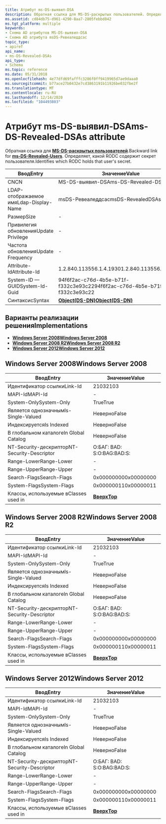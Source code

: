 ```yaml
---
title: Атрибут ms-DS-выявил-DSA
description: Обратная ссылка для MS-DS-раскрытых пользователей. Определяет, какой RODC хранит секрет пользователя.
ms.assetid: cd84db75-d961-4290-8aa7-2805febbd842
ms.tgt_platform: multiple
keywords:
- Схема AD атрибутов MS-DS-выявил-DSA
- Схема AD атрибута msDS-Ревеаледдсас
topic_type:
- apiref
api_name:
- ms-DS-Revealed-DSAs
api_type:
- Schema
ms.topic: reference
ms.date: 05/31/2018
ms.openlocfilehash: 4e77dfd69fafffc3286f0ff9419965d7ae9daaa0
ms.sourcegitcommit: b77ace27b0432e7cd3863191b11926be032fbe2f
ms.translationtype: MT
ms.contentlocale: ru-RU
ms.lasthandoff: 12/14/2020
ms.locfileid: "104493803"
---
```

# <a name="ms-ds-revealed-dsas-attribute"></a><span data-ttu-id="509aa-106">Атрибут ms-DS-выявил-DSA</span><span class="sxs-lookup"><span data-stu-id="509aa-106">ms-DS-Revealed-DSAs attribute</span></span>

<span data-ttu-id="509aa-107">Обратная ссылка для [**MS-DS-раскрытых пользователей**](a-msds-revealedusers.md).</span><span class="sxs-lookup"><span data-stu-id="509aa-107">Backward link for [**ms-DS-Revealed-Users**](a-msds-revealedusers.md).</span></span> <span data-ttu-id="509aa-108">Определяет, какой RODC содержит секрет пользователя.</span><span class="sxs-lookup"><span data-stu-id="509aa-108">Identifies which RODC holds that user's secret.</span></span>



| <span data-ttu-id="509aa-109">Ввод</span><span class="sxs-lookup"><span data-stu-id="509aa-109">Entry</span></span> | <span data-ttu-id="509aa-110">Значение</span><span class="sxs-lookup"><span data-stu-id="509aa-110">Value</span></span> |
|-------------------|-----------------------------------------|
| <span data-ttu-id="509aa-111">CN</span><span class="sxs-lookup"><span data-stu-id="509aa-111">CN</span></span>                | <span data-ttu-id="509aa-112">MS-DS-выявил-DSA</span><span class="sxs-lookup"><span data-stu-id="509aa-112">ms-DS-Revealed-DSAs</span></span>                     |
| <span data-ttu-id="509aa-113">LDAP-отображаемое имя</span><span class="sxs-lookup"><span data-stu-id="509aa-113">Ldap-Display-Name</span></span> | <span data-ttu-id="509aa-114">msDS-Ревеаледдсас</span><span class="sxs-lookup"><span data-stu-id="509aa-114">msDS-RevealedDSAs</span></span>                       |
| <span data-ttu-id="509aa-115">Размер</span><span class="sxs-lookup"><span data-stu-id="509aa-115">Size</span></span>              | \-                                      |
| <span data-ttu-id="509aa-116">Привилегия обновления</span><span class="sxs-lookup"><span data-stu-id="509aa-116">Update Privilege</span></span>  | \-                                      |
| <span data-ttu-id="509aa-117">Частота обновления</span><span class="sxs-lookup"><span data-stu-id="509aa-117">Update Frequency</span></span>  | \-                                      |
| <span data-ttu-id="509aa-118">Attribute-Id</span><span class="sxs-lookup"><span data-stu-id="509aa-118">Attribute-Id</span></span>      | <span data-ttu-id="509aa-119">1.2.840.113556.1.4.1930</span><span class="sxs-lookup"><span data-stu-id="509aa-119">1.2.840.113556.1.4.1930</span></span>                 |
| <span data-ttu-id="509aa-120">System-ID — GUID</span><span class="sxs-lookup"><span data-stu-id="509aa-120">System-Id-Guid</span></span>    | <span data-ttu-id="509aa-121">94f6f2ac-c76d-4b5e-b71f-f332c3e93c22</span><span class="sxs-lookup"><span data-stu-id="509aa-121">94f6f2ac-c76d-4b5e-b71f-f332c3e93c22</span></span>    |
| <span data-ttu-id="509aa-122">Синтаксис</span><span class="sxs-lookup"><span data-stu-id="509aa-122">Syntax</span></span>            | [<span data-ttu-id="509aa-123">**Object(DS-DN)**</span><span class="sxs-lookup"><span data-stu-id="509aa-123">**Object(DS-DN)**</span></span>](s-object-ds-dn.md) |



## <a name="implementations"></a><span data-ttu-id="509aa-124">Варианты реализации решения</span><span class="sxs-lookup"><span data-stu-id="509aa-124">Implementations</span></span>

-   [<span data-ttu-id="509aa-125">**Windows Server 2008**</span><span class="sxs-lookup"><span data-stu-id="509aa-125">**Windows Server 2008**</span></span>](#windows-server-2008)
-   [<span data-ttu-id="509aa-126">**Windows Server 2008 R2**</span><span class="sxs-lookup"><span data-stu-id="509aa-126">**Windows Server 2008 R2**</span></span>](#windows-server-2008-r2)
-   [<span data-ttu-id="509aa-127">**Windows Server 2012**</span><span class="sxs-lookup"><span data-stu-id="509aa-127">**Windows Server 2012**</span></span>](#windows-server-2012)

## <a name="windows-server-2008"></a><span data-ttu-id="509aa-128">Windows Server 2008</span><span class="sxs-lookup"><span data-stu-id="509aa-128">Windows Server 2008</span></span>



| <span data-ttu-id="509aa-129">Ввод</span><span class="sxs-lookup"><span data-stu-id="509aa-129">Entry</span></span> | <span data-ttu-id="509aa-130">Значение</span><span class="sxs-lookup"><span data-stu-id="509aa-130">Value</span></span> |
|------------------------|---------------------------------|
| <span data-ttu-id="509aa-131">Идентификатор ссылки</span><span class="sxs-lookup"><span data-stu-id="509aa-131">Link-Id</span></span>                | <span data-ttu-id="509aa-132">2103</span><span class="sxs-lookup"><span data-stu-id="509aa-132">2103</span></span>                            |
| <span data-ttu-id="509aa-133">MAPI-Id</span><span class="sxs-lookup"><span data-stu-id="509aa-133">MAPI-Id</span></span>                | \-                              |
| <span data-ttu-id="509aa-134">System-Only</span><span class="sxs-lookup"><span data-stu-id="509aa-134">System-Only</span></span>            | <span data-ttu-id="509aa-135">True</span><span class="sxs-lookup"><span data-stu-id="509aa-135">True</span></span>                            |
| <span data-ttu-id="509aa-136">Является однозначным</span><span class="sxs-lookup"><span data-stu-id="509aa-136">Is-Single-Valued</span></span>       | <span data-ttu-id="509aa-137">Неверно</span><span class="sxs-lookup"><span data-stu-id="509aa-137">False</span></span>                           |
| <span data-ttu-id="509aa-138">Индексируется</span><span class="sxs-lookup"><span data-stu-id="509aa-138">Is Indexed</span></span>             | <span data-ttu-id="509aa-139">Неверно</span><span class="sxs-lookup"><span data-stu-id="509aa-139">False</span></span>                           |
| <span data-ttu-id="509aa-140">В глобальном каталоге</span><span class="sxs-lookup"><span data-stu-id="509aa-140">In Global Catalog</span></span>      | <span data-ttu-id="509aa-141">Неверно</span><span class="sxs-lookup"><span data-stu-id="509aa-141">False</span></span>                           |
| <span data-ttu-id="509aa-142">NT-Security-дескриптор</span><span class="sxs-lookup"><span data-stu-id="509aa-142">NT-Security-Descriptor</span></span> | <span data-ttu-id="509aa-143">О:БАГ: BAD: S:</span><span class="sxs-lookup"><span data-stu-id="509aa-143">O:BAG:BAD:S:</span></span>                    |
| <span data-ttu-id="509aa-144">Range-Lower</span><span class="sxs-lookup"><span data-stu-id="509aa-144">Range-Lower</span></span>            | \-                              |
| <span data-ttu-id="509aa-145">Range-Upper</span><span class="sxs-lookup"><span data-stu-id="509aa-145">Range-Upper</span></span>            | \-                              |
| <span data-ttu-id="509aa-146">Search-Flags</span><span class="sxs-lookup"><span data-stu-id="509aa-146">Search-Flags</span></span>           | <span data-ttu-id="509aa-147">0x00000000</span><span class="sxs-lookup"><span data-stu-id="509aa-147">0x00000000</span></span>                      |
| <span data-ttu-id="509aa-148">System-Flags</span><span class="sxs-lookup"><span data-stu-id="509aa-148">System-Flags</span></span>           | <span data-ttu-id="509aa-149">0x00000011</span><span class="sxs-lookup"><span data-stu-id="509aa-149">0x00000011</span></span>                      |
| <span data-ttu-id="509aa-150">Классы, используемые в</span><span class="sxs-lookup"><span data-stu-id="509aa-150">Classes used in</span></span>        | [<span data-ttu-id="509aa-151">**Вверх**</span><span class="sxs-lookup"><span data-stu-id="509aa-151">**Top**</span></span>](c-top.md)<br/> |



## <a name="windows-server-2008-r2"></a><span data-ttu-id="509aa-152">Windows Server 2008 R2</span><span class="sxs-lookup"><span data-stu-id="509aa-152">Windows Server 2008 R2</span></span>



| <span data-ttu-id="509aa-153">Ввод</span><span class="sxs-lookup"><span data-stu-id="509aa-153">Entry</span></span> | <span data-ttu-id="509aa-154">Значение</span><span class="sxs-lookup"><span data-stu-id="509aa-154">Value</span></span> |
|------------------------|---------------------------------|
| <span data-ttu-id="509aa-155">Идентификатор ссылки</span><span class="sxs-lookup"><span data-stu-id="509aa-155">Link-Id</span></span>                | <span data-ttu-id="509aa-156">2103</span><span class="sxs-lookup"><span data-stu-id="509aa-156">2103</span></span>                            |
| <span data-ttu-id="509aa-157">MAPI-Id</span><span class="sxs-lookup"><span data-stu-id="509aa-157">MAPI-Id</span></span>                | \-                              |
| <span data-ttu-id="509aa-158">System-Only</span><span class="sxs-lookup"><span data-stu-id="509aa-158">System-Only</span></span>            | <span data-ttu-id="509aa-159">True</span><span class="sxs-lookup"><span data-stu-id="509aa-159">True</span></span>                            |
| <span data-ttu-id="509aa-160">Является однозначным</span><span class="sxs-lookup"><span data-stu-id="509aa-160">Is-Single-Valued</span></span>       | <span data-ttu-id="509aa-161">Неверно</span><span class="sxs-lookup"><span data-stu-id="509aa-161">False</span></span>                           |
| <span data-ttu-id="509aa-162">Индексируется</span><span class="sxs-lookup"><span data-stu-id="509aa-162">Is Indexed</span></span>             | <span data-ttu-id="509aa-163">Неверно</span><span class="sxs-lookup"><span data-stu-id="509aa-163">False</span></span>                           |
| <span data-ttu-id="509aa-164">В глобальном каталоге</span><span class="sxs-lookup"><span data-stu-id="509aa-164">In Global Catalog</span></span>      | <span data-ttu-id="509aa-165">Неверно</span><span class="sxs-lookup"><span data-stu-id="509aa-165">False</span></span>                           |
| <span data-ttu-id="509aa-166">NT-Security-дескриптор</span><span class="sxs-lookup"><span data-stu-id="509aa-166">NT-Security-Descriptor</span></span> | <span data-ttu-id="509aa-167">О:БАГ: BAD: S:</span><span class="sxs-lookup"><span data-stu-id="509aa-167">O:BAG:BAD:S:</span></span>                    |
| <span data-ttu-id="509aa-168">Range-Lower</span><span class="sxs-lookup"><span data-stu-id="509aa-168">Range-Lower</span></span>            | \-                              |
| <span data-ttu-id="509aa-169">Range-Upper</span><span class="sxs-lookup"><span data-stu-id="509aa-169">Range-Upper</span></span>            | \-                              |
| <span data-ttu-id="509aa-170">Search-Flags</span><span class="sxs-lookup"><span data-stu-id="509aa-170">Search-Flags</span></span>           | <span data-ttu-id="509aa-171">0x00000000</span><span class="sxs-lookup"><span data-stu-id="509aa-171">0x00000000</span></span>                      |
| <span data-ttu-id="509aa-172">System-Flags</span><span class="sxs-lookup"><span data-stu-id="509aa-172">System-Flags</span></span>           | <span data-ttu-id="509aa-173">0x00000011</span><span class="sxs-lookup"><span data-stu-id="509aa-173">0x00000011</span></span>                      |
| <span data-ttu-id="509aa-174">Классы, используемые в</span><span class="sxs-lookup"><span data-stu-id="509aa-174">Classes used in</span></span>        | [<span data-ttu-id="509aa-175">**Вверх**</span><span class="sxs-lookup"><span data-stu-id="509aa-175">**Top**</span></span>](c-top.md)<br/> |



## <a name="windows-server-2012"></a><span data-ttu-id="509aa-176">Windows Server 2012</span><span class="sxs-lookup"><span data-stu-id="509aa-176">Windows Server 2012</span></span>



| <span data-ttu-id="509aa-177">Ввод</span><span class="sxs-lookup"><span data-stu-id="509aa-177">Entry</span></span> | <span data-ttu-id="509aa-178">Значение</span><span class="sxs-lookup"><span data-stu-id="509aa-178">Value</span></span> |
|------------------------|---------------------------------|
| <span data-ttu-id="509aa-179">Идентификатор ссылки</span><span class="sxs-lookup"><span data-stu-id="509aa-179">Link-Id</span></span>                | <span data-ttu-id="509aa-180">2103</span><span class="sxs-lookup"><span data-stu-id="509aa-180">2103</span></span>                            |
| <span data-ttu-id="509aa-181">MAPI-Id</span><span class="sxs-lookup"><span data-stu-id="509aa-181">MAPI-Id</span></span>                | \-                              |
| <span data-ttu-id="509aa-182">System-Only</span><span class="sxs-lookup"><span data-stu-id="509aa-182">System-Only</span></span>            | <span data-ttu-id="509aa-183">True</span><span class="sxs-lookup"><span data-stu-id="509aa-183">True</span></span>                            |
| <span data-ttu-id="509aa-184">Является однозначным</span><span class="sxs-lookup"><span data-stu-id="509aa-184">Is-Single-Valued</span></span>       | <span data-ttu-id="509aa-185">Неверно</span><span class="sxs-lookup"><span data-stu-id="509aa-185">False</span></span>                           |
| <span data-ttu-id="509aa-186">Индексируется</span><span class="sxs-lookup"><span data-stu-id="509aa-186">Is Indexed</span></span>             | <span data-ttu-id="509aa-187">Неверно</span><span class="sxs-lookup"><span data-stu-id="509aa-187">False</span></span>                           |
| <span data-ttu-id="509aa-188">В глобальном каталоге</span><span class="sxs-lookup"><span data-stu-id="509aa-188">In Global Catalog</span></span>      | <span data-ttu-id="509aa-189">Неверно</span><span class="sxs-lookup"><span data-stu-id="509aa-189">False</span></span>                           |
| <span data-ttu-id="509aa-190">NT-Security-дескриптор</span><span class="sxs-lookup"><span data-stu-id="509aa-190">NT-Security-Descriptor</span></span> | <span data-ttu-id="509aa-191">О:БАГ: BAD: S:</span><span class="sxs-lookup"><span data-stu-id="509aa-191">O:BAG:BAD:S:</span></span>                    |
| <span data-ttu-id="509aa-192">Range-Lower</span><span class="sxs-lookup"><span data-stu-id="509aa-192">Range-Lower</span></span>            | \-                              |
| <span data-ttu-id="509aa-193">Range-Upper</span><span class="sxs-lookup"><span data-stu-id="509aa-193">Range-Upper</span></span>            | \-                              |
| <span data-ttu-id="509aa-194">Search-Flags</span><span class="sxs-lookup"><span data-stu-id="509aa-194">Search-Flags</span></span>           | <span data-ttu-id="509aa-195">0x00000000</span><span class="sxs-lookup"><span data-stu-id="509aa-195">0x00000000</span></span>                      |
| <span data-ttu-id="509aa-196">System-Flags</span><span class="sxs-lookup"><span data-stu-id="509aa-196">System-Flags</span></span>           | <span data-ttu-id="509aa-197">0x00000011</span><span class="sxs-lookup"><span data-stu-id="509aa-197">0x00000011</span></span>                      |
| <span data-ttu-id="509aa-198">Классы, используемые в</span><span class="sxs-lookup"><span data-stu-id="509aa-198">Classes used in</span></span>        | [<span data-ttu-id="509aa-199">**Вверх**</span><span class="sxs-lookup"><span data-stu-id="509aa-199">**Top**</span></span>](c-top.md)<br/> |



 

 





